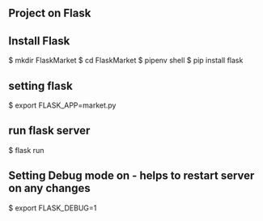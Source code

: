 ## Project on Flask

## Install Flask
$ mkdir FlaskMarket
$ cd FlaskMarket
$ pipenv shell
$ pip install flask

## setting flask
$ export FLASK_APP=market.py

## run flask server
$ flask run

## Setting Debug mode on - helps to restart server on any changes
$ export FLASK_DEBUG=1


